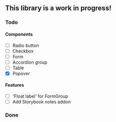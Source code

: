 ## This library is a work in progress!

### Todo

#### Components

* [ ] Radio button
* [ ] Checkbox
* [ ] Form
* [ ] Accordion group
* [ ] Table
* [X] Popover

#### Features

* [ ] 'Float label' for FormGroup
* [ ] Add Storybook notes addon

### Done